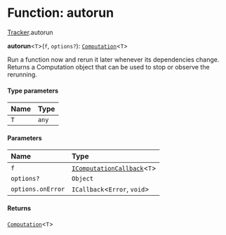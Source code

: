 # Function: autorun

[Tracker](/auto-docs/fixed-layout-editor/modules/Tracker.md).autorun

**autorun**<`T`>(`f`, `options?`): [`Computation`](/auto-docs/fixed-layout-editor/classes/Tracker.Computation.md)<`T`>

Run a function now and rerun it later whenever its dependencies
change. Returns a Computation object that can be used to stop or observe the
rerunning.

#### Type parameters

| Name | Type |
| :------ | :------ |
| `T` | `any` |

#### Parameters

| Name | Type |
| :------ | :------ |
| `f` | [`IComputationCallback`](/auto-docs/fixed-layout-editor/types/Tracker.IComputationCallback.md)<`T`> |
| `options?` | `Object` |
| `options.onError` | `ICallback`<`Error`, `void`> |

#### Returns

[`Computation`](/auto-docs/fixed-layout-editor/classes/Tracker.Computation.md)<`T`>
